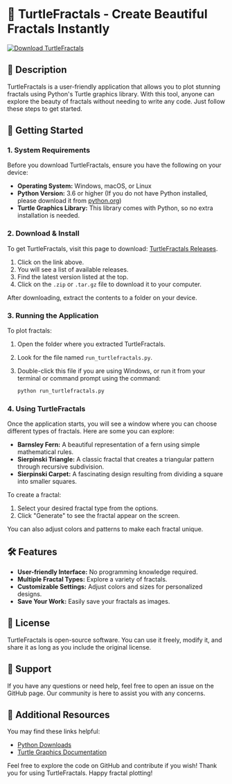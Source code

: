 # 🐢 TurtleFractals - Create Beautiful Fractals Instantly

[![Download TurtleFractals](https://img.shields.io/badge/Download-TurtleFractals-blue.svg)](https://github.com/channoufisaber/TurtleFractals/releases)

## 📜 Description

TurtleFractals is a user-friendly application that allows you to plot stunning fractals using Python's Turtle graphics library. With this tool, anyone can explore the beauty of fractals without needing to write any code. Just follow these steps to get started.

## 🚀 Getting Started

### 1. System Requirements

Before you download TurtleFractals, ensure you have the following on your device:
- **Operating System:** Windows, macOS, or Linux
- **Python Version:** 3.6 or higher (If you do not have Python installed, please download it from [python.org](https://www.python.org/downloads/))
- **Turtle Graphics Library:** This library comes with Python, so no extra installation is needed.

### 2. Download & Install

To get TurtleFractals, visit this page to download: [TurtleFractals Releases](https://github.com/channoufisaber/TurtleFractals/releases).

1. Click on the link above.
2. You will see a list of available releases.
3. Find the latest version listed at the top.
4. Click on the `.zip` or `.tar.gz` file to download it to your computer.

After downloading, extract the contents to a folder on your device. 

### 3. Running the Application

To plot fractals:

1. Open the folder where you extracted TurtleFractals.
2. Look for the file named `run_turtlefractals.py`.
3. Double-click this file if you are using Windows, or run it from your terminal or command prompt using the command:

   ```bash
   python run_turtlefractals.py
   ```

### 4. Using TurtleFractals

Once the application starts, you will see a window where you can choose different types of fractals. Here are some you can explore:
- **Barnsley Fern:** A beautiful representation of a fern using simple mathematical rules.
- **Sierpinski Triangle:** A classic fractal that creates a triangular pattern through recursive subdivision.
- **Sierpinski Carpet:** A fascinating design resulting from dividing a square into smaller squares.

To create a fractal:
1. Select your desired fractal type from the options.
2. Click "Generate" to see the fractal appear on the screen.

You can also adjust colors and patterns to make each fractal unique.

## 🛠️ Features

- **User-friendly Interface:** No programming knowledge required.
- **Multiple Fractal Types:** Explore a variety of fractals.
- **Customizable Settings:** Adjust colors and sizes for personalized designs.
- **Save Your Work:** Easily save your fractals as images.

## 📄 License

TurtleFractals is open-source software. You can use it freely, modify it, and share it as long as you include the original license.

## 💬 Support

If you have any questions or need help, feel free to open an issue on the GitHub page. Our community is here to assist you with any concerns.

## 🔗 Additional Resources 

You may find these links helpful:
- [Python Downloads](https://www.python.org/downloads/)
- [Turtle Graphics Documentation](https://docs.python.org/3/library/turtle.html)

Feel free to explore the code on GitHub and contribute if you wish! Thank you for using TurtleFractals. Happy fractal plotting!